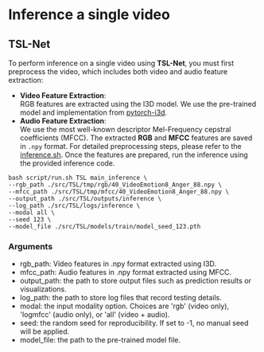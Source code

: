 # Inference a single video
## TSL-Net
To perform inference on a single video using **TSL-Net**, you must first preprocess the video, which includes both video and audio feature extraction:
- **Video Feature Extraction**:  
  RGB features are extracted using the I3D model. We use the pre-trained model and implementation from [pytorch-i3d](https://github.com/piergiaj/pytorch-i3d).
- **Audio Feature Extraction**:  
  We use the most well-known descriptor Mel-Frequency cepstral coefficients (MFCC).
The extracted **RGB** and **MFCC** features are saved in `.npy` format.
For detailed preprocessing steps, please refer to the [inference.sh](../../src/TSL/inference.sh).
Once the features are prepared, run the inference using the provided inference code.

```
bash script/run.sh TSL main_inference \
--rgb_path ./src/TSL/tmp/rgb/40_VideoEmotion8_Anger_88.npy \
--mfcc_path ./src/TSL/tmp/mfcc/40_VideoEmotion8_Anger_88.npy \
--output_path ./src/TSL/outputs/inference \
--log_path ./src/TSL/logs/inference \
--modal all \
--seed 123 \
--model_file ./src/TSL/models/train/model_seed_123.pth
```

### Arguments
- rgb_path: Video features in .npy format extracted using I3D.
- mfcc_path: Audio features in .npy format extracted using MFCC.
- output_path: the path to store output files such as prediction results or visualizations.
- log_path: the path to store log files that record testing details.
- modal: the input modality option. Choices are 'rgb' (video only), 'logmfcc' (audio only), or 'all' (video + audio).
- seed: the random seed for reproducibility. If set to -1, no manual seed will be applied.
- model_file: the path to the pre-trained model file.

